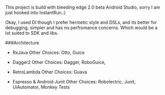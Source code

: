 This project is build with bleeding edge 2.0 beta Android Studio, sorry I am just hooked into InstantRun.:)

Okay, I used DI though I prefer hermetic style and DSLs, and its better for debugging, simpler and has no perfromance concerns.
Which would be a lot suited to SDK and libs.


###Architecture

- RxJava
Other Choices: Otto, Guice

- Dagger2
Other Choices: Dagger, RoboGuice,

- RetroLambda
Other Choices: Guava

- Espresso & Android Junit
Other Choices: Robolectric, Junit, UiAutomator, Monkey Tests



